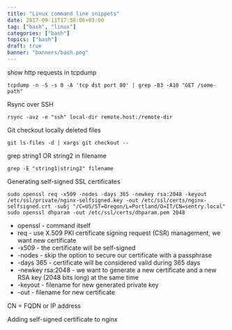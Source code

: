 ```yaml
---
title: "Linux command line snippets"
date: 2017-09-11T17:58:06+03:00
tag: ["bash", "linux"]
categories: ["bash"]
topics: ["bash"]
draft: true
banner: "banners/bash.png"
---
```


show http requests in tcpdump

`tcpdump -n -S -s 0 -A 'tcp dst port 80' | grep -B3 -A10 "GET /some-path"`

Rsync over SSH

`rsync -avz -e "ssh" local-dir remote.host:/remote-dir`


Git checkout locally deleted files

`git ls-files -d | xargs git checkout --`

grep string1 OR string2 in filename

`grep -E "string1|string2" filename`


Generating self-signed SSL certificates

```
sudo openssl req -x509 -nodes -days 365 -newkey rsa:2048 -keyout /etc/ssl/private/nginx-selfsigned.key -out /etc/ssl/certs/nginx-selfsigned.crt -subj "/C=US/ST=Oregon/L=Portland/O=IT/CN=sentry.local"
sudo openssl dhparam -out /etc/ssl/certs/dhparam.pem 2048
```

* openssl - command itself
* req - use X.509 PKI certificate signing request (CSR) management, we want new certificate
* -x509 - the certificate will be self-signed
* -nodes - skip the option to secure our certificate with a passphrase
* -days 365 - certificate will be considered valid during 365 days
* -newkey rsa:2048 - we want to generate a new certificate and a new RSA key (2048 bits long) at the same time
* -keyout - filename for new generated private key
* -out - filename for new certificate

CN = FQDN or IP address

Adding self-signed certificate to nginx

